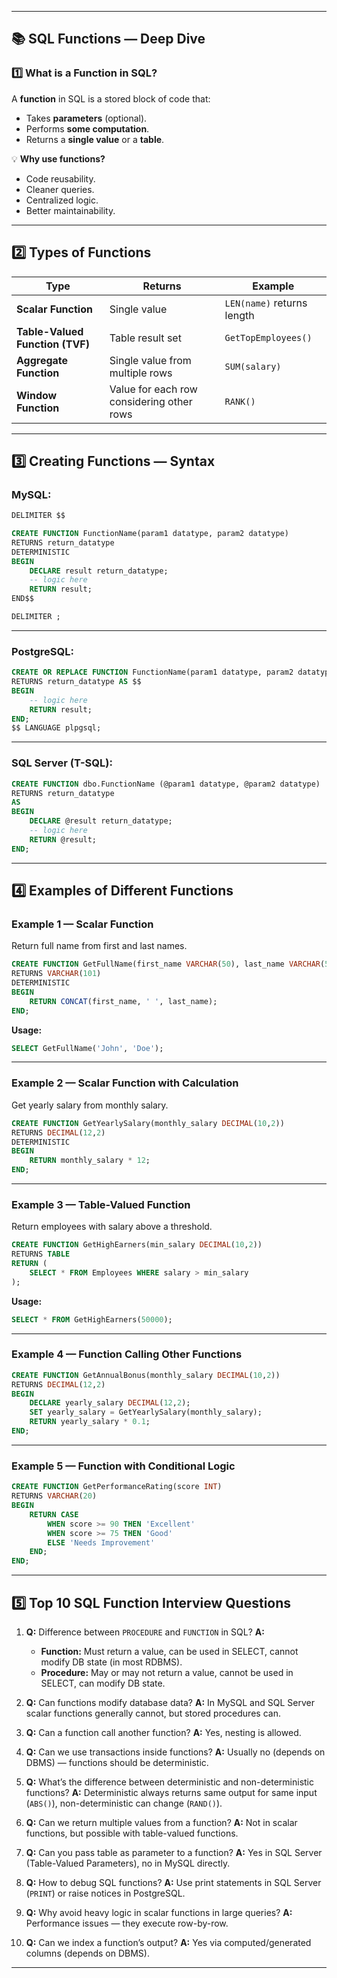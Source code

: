 
---

## **📚 SQL Functions — Deep Dive**

### 1️⃣ What is a Function in SQL?

A **function** in SQL is a stored block of code that:

* Takes **parameters** (optional).
* Performs **some computation**.
* Returns a **single value** or a **table**.

💡 **Why use functions?**

* Code reusability.
* Cleaner queries.
* Centralized logic.
* Better maintainability.

---

## 2️⃣ Types of Functions

| Type                            | Returns                                   | Example                    |
| ------------------------------- | ----------------------------------------- | -------------------------- |
| **Scalar Function**             | Single value                              | `LEN(name)` returns length |
| **Table-Valued Function (TVF)** | Table result set                          | `GetTopEmployees()`        |
| **Aggregate Function**          | Single value from multiple rows           | `SUM(salary)`              |
| **Window Function**             | Value for each row considering other rows | `RANK()`                   |

---

## 3️⃣ Creating Functions — Syntax

### **MySQL:**

```sql
DELIMITER $$

CREATE FUNCTION FunctionName(param1 datatype, param2 datatype)
RETURNS return_datatype
DETERMINISTIC
BEGIN
    DECLARE result return_datatype;
    -- logic here
    RETURN result;
END$$

DELIMITER ;
```

---

### **PostgreSQL:**

```sql
CREATE OR REPLACE FUNCTION FunctionName(param1 datatype, param2 datatype)
RETURNS return_datatype AS $$
BEGIN
    -- logic here
    RETURN result;
END;
$$ LANGUAGE plpgsql;
```

---

### **SQL Server (T-SQL):**

```sql
CREATE FUNCTION dbo.FunctionName (@param1 datatype, @param2 datatype)
RETURNS return_datatype
AS
BEGIN
    DECLARE @result return_datatype;
    -- logic here
    RETURN @result;
END;
```

---

## 4️⃣ Examples of Different Functions

### **Example 1 — Scalar Function**

Return full name from first and last names.

```sql
CREATE FUNCTION GetFullName(first_name VARCHAR(50), last_name VARCHAR(50))
RETURNS VARCHAR(101)
DETERMINISTIC
BEGIN
    RETURN CONCAT(first_name, ' ', last_name);
END;
```

**Usage:**

```sql
SELECT GetFullName('John', 'Doe');
```

---

### **Example 2 — Scalar Function with Calculation**

Get yearly salary from monthly salary.

```sql
CREATE FUNCTION GetYearlySalary(monthly_salary DECIMAL(10,2))
RETURNS DECIMAL(12,2)
DETERMINISTIC
BEGIN
    RETURN monthly_salary * 12;
END;
```

---

### **Example 3 — Table-Valued Function**

Return employees with salary above a threshold.

```sql
CREATE FUNCTION GetHighEarners(min_salary DECIMAL(10,2))
RETURNS TABLE
RETURN (
    SELECT * FROM Employees WHERE salary > min_salary
);
```

**Usage:**

```sql
SELECT * FROM GetHighEarners(50000);
```

---

### **Example 4 — Function Calling Other Functions**

```sql
CREATE FUNCTION GetAnnualBonus(monthly_salary DECIMAL(10,2))
RETURNS DECIMAL(12,2)
BEGIN
    DECLARE yearly_salary DECIMAL(12,2);
    SET yearly_salary = GetYearlySalary(monthly_salary);
    RETURN yearly_salary * 0.1;
END;
```

---

### **Example 5 — Function with Conditional Logic**

```sql
CREATE FUNCTION GetPerformanceRating(score INT)
RETURNS VARCHAR(20)
BEGIN
    RETURN CASE
        WHEN score >= 90 THEN 'Excellent'
        WHEN score >= 75 THEN 'Good'
        ELSE 'Needs Improvement'
    END;
END;
```

---

## 5️⃣ Top 10 SQL Function Interview Questions

1. **Q:** Difference between `PROCEDURE` and `FUNCTION` in SQL?
   **A:**

   * **Function:** Must return a value, can be used in SELECT, cannot modify DB state (in most RDBMS).
   * **Procedure:** May or may not return a value, cannot be used in SELECT, can modify DB state.

2. **Q:** Can functions modify database data?
   **A:** In MySQL and SQL Server scalar functions generally cannot, but stored procedures can.

3. **Q:** Can a function call another function?
   **A:** Yes, nesting is allowed.

4. **Q:** Can we use transactions inside functions?
   **A:** Usually no (depends on DBMS) — functions should be deterministic.

5. **Q:** What’s the difference between deterministic and non-deterministic functions?
   **A:** Deterministic always returns same output for same input (`ABS()`), non-deterministic can change (`RAND()`).

6. **Q:** Can we return multiple values from a function?
   **A:** Not in scalar functions, but possible with table-valued functions.

7. **Q:** Can you pass table as parameter to a function?
   **A:** Yes in SQL Server (Table-Valued Parameters), no in MySQL directly.

8. **Q:** How to debug SQL functions?
   **A:** Use print statements in SQL Server (`PRINT`) or raise notices in PostgreSQL.

9. **Q:** Why avoid heavy logic in scalar functions in large queries?
   **A:** Performance issues — they execute row-by-row.

10. **Q:** Can we index a function’s output?
    **A:** Yes via computed/generated columns (depends on DBMS).

---

